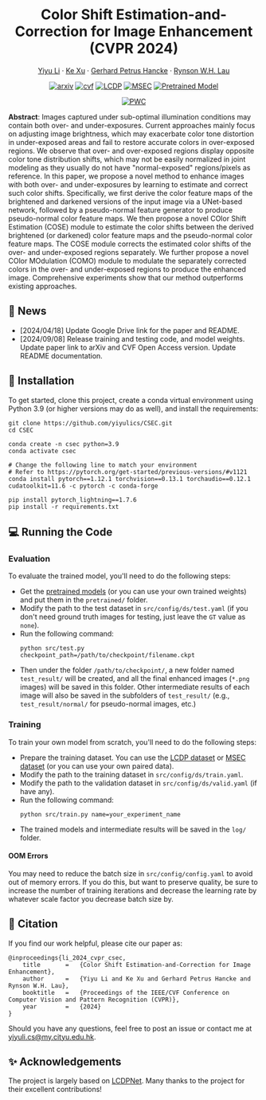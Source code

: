 <p align="center">
    <h1 align="center">Color Shift Estimation-and-Correction for Image Enhancement (CVPR 2024)</h1>
    <p align="center">
        <a href="https://yiyulics.github.io/">Yiyu Li</a>
        ·
        <a href="https://kkbless.github.io/">Ke Xu</a>
        ·
        <a href="https://scholars.cityu.edu.hk/en/persons/gerhard-petrus-hancke(9e59c8eb-ba32-4075-97f7-e44e82367742).html">Gerhard Petrus Hancke</a>
        ·
        <a href="https://www.cs.cityu.edu.hk/~rynson/">Rynson W.H. Lau</a>
    </p>
</p>

<div align="center">


[![arxiv](https://img.shields.io/badge/Paper-arXiv-b31b1b)](https://arxiv.org/abs/2405.17725)
[![cvf](https://img.shields.io/badge/Paper-CVF-%23357DBD)](https://openaccess.thecvf.com/content/CVPR2024/papers/Li_Color_Shift_Estimation-and-Correction_for_Image_Enhancement_CVPR_2024_paper.pdf)
[![LCDP](https://img.shields.io/badge/Dataset-LCDP-%23cda6c3)](https://github.com/onpix/LCDPNet/tree/main)
[![MSEC](https://img.shields.io/badge/Dataset-MSEC-%23cda6c3)](https://github.com/mahmoudnafifi/Exposure_Correction)
[![Pretrained Model](https://img.shields.io/badge/Pretrained-Model-%2380f69a)](https://drive.google.com/drive/folders/1SEQu3f2IdNnLlFH1OLUGyny5Xy-0TGzb?usp=sharing)

[![PWC](https://img.shields.io/endpoint.svg?url=https://paperswithcode.com/badge/color-shift-estimation-and-correction-for/image-enhancement-on-exposure-errors)](https://paperswithcode.com/sota/image-enhancement-on-exposure-errors?p=color-shift-estimation-and-correction-for)


</div>



**Abstract**: Images captured under sub-optimal illumination conditions may contain both over- and under-exposures.
Current approaches mainly focus on adjusting image brightness, which may exacerbate color tone distortion in under-exposed areas and fail to restore accurate colors in over-exposed regions.
We observe that over- and over-exposed regions display opposite color tone distribution shifts, which may not be easily normalized in joint modeling as they usually do not have "normal-exposed" regions/pixels as reference.
In this paper, we propose a novel method to enhance images with both over- and under-exposures by learning to estimate and correct such color shifts.
Specifically, we first derive the color feature maps of the brightened and darkened versions of the input image via a UNet-based network, followed by a pseudo-normal feature generator to produce pseudo-normal color feature maps.
We then propose a novel COlor Shift Estimation (COSE) module to estimate the color shifts between the derived brightened (or darkened) color feature maps and the pseudo-normal color feature maps.
The COSE module corrects the estimated color shifts of the over- and under-exposed regions separately.
We further propose a novel COlor MOdulation (COMO) module to modulate the separately corrected colors in the over- and under-exposed regions to produce the enhanced image.
Comprehensive experiments show that our method outperforms existing approaches.


## :mega: News
- [2024/04/18] Update Google Drive link for the paper and README.
- [2024/09/08] Release training and testing code, and model weights. Update paper link to arXiv and CVF Open Access version. Update README documentation.


## :wrench: Installation
To get started, clone this project, create a conda virtual environment using Python 3.9 (or higher versions may do as well), and install the requirements:
```
git clone https://github.com/yiyulics/CSEC.git
cd CSEC

conda create -n csec python=3.9
conda activate csec

# Change the following line to match your environment
# Refer to https://pytorch.org/get-started/previous-versions/#v1121
conda install pytorch==1.12.1 torchvision==0.13.1 torchaudio==0.12.1 cudatoolkit=11.6 -c pytorch -c conda-forge

pip install pytorch_lightning==1.7.6
pip install -r requirements.txt
```


## :computer: Running the Code

### Evaluation

To evaluate the trained model, you'll need to do the following steps:
- Get the [pretrained models](https://drive.google.com/drive/folders/1SEQu3f2IdNnLlFH1OLUGyny5Xy-0TGzb?usp=sharing) (or you can use your own trained weights) and put them in the `pretrained/` folder.
- Modify the path to the test dataset in `src/config/ds/test.yaml` (if you don't need ground truth images for testing, just leave the `GT` value as `none`).
- Run the following command:
    ```
    python src/test.py checkpoint_path=/path/to/checkpoint/filename.ckpt
    ```
- Then under the folder `/path/to/checkpoint/`, a new folder named `test_result/` will be created, and all the final enhanced images (`*.png` images) will be saved in this folder. Other intermediate results of each image will also be saved in the subfolders of `test_result/` (e.g., `test_result/normal/` for pseudo-normal images, etc.)


### Training

To train your own model from scratch, you'll need to do the following steps:
- Prepare the training dataset. You can use the [LCDP dataset](https://github.com/onpix/LCDPNet/tree/main) or [MSEC dataset](https://github.com/mahmoudnafifi/Exposure_Correction) (or you can use your own paired data).
- Modify the path to the training dataset in `src/config/ds/train.yaml`.
- Modify the path to the validation dataset in `src/config/ds/valid.yaml` (if have any).
- Run the following command:
    ```
    python src/train.py name=your_experiment_name
    ```
- The trained models and intermediate results will be saved in the `log/` folder.

#### OOM Errors

You may need to reduce the batch size in `src/config/config.yaml` to avoid out of memory errors. If you do this, but want to preserve quality, be sure to increase the number of training iterations and decrease the learning rate by whatever scale factor you decrease batch size by.



## :postbox: Citation
If you find our work helpful, please cite our paper as:
```
@inproceedings{li_2024_cvpr_csec,
    title       =   {Color Shift Estimation-and-Correction for Image Enhancement},
    author      =   {Yiyu Li and Ke Xu and Gerhard Petrus Hancke and Rynson W.H. Lau},
    booktitle   =   {Proceedings of the IEEE/CVF Conference on Computer Vision and Pattern Recognition (CVPR)},
    year        =   {2024}
}
```
Should you have any questions, feel free to post an issue or contact me at [yiyuli.cs@my.cityu.edu.hk](mailto:yiyuli.cs@my.cityu.edu.hk).


## :sparkles: Acknowledgements
The project is largely based on [LCDPNet](https://github.com/onpix/LCDPNet.git). Many thanks to the project for their excellent contributions!


